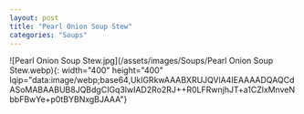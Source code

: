 ```yaml
---
layout: post
title: "Pearl Onion Soup Stew"
categories: "Soups"
---
```

![Pearl Onion Soup Stew.jpg](/assets/images/Soups/Pearl Onion Soup Stew.webp){: width="400" height="400" lqip="data:image/webp;base64,UklGRkwAAABXRUJQVlA4IEAAAADQAQCdASoMABAABUB8JQBdgCIGq3lwIAD2Ro2RJ++R0LFRwnjhJT+a1CZlxMnveNbbFBwYe+p0tBYBNxgBJAAA"}

